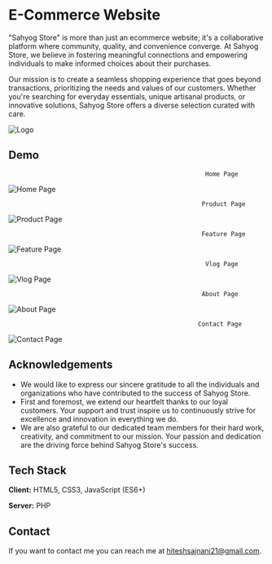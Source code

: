 
# E-Commerce Website

"Sahyog Store" is more than just an ecommerce website; it's a collaborative platform where community, quality, and convenience converge. At Sahyog Store, we believe in fostering meaningful connections and empowering individuals to make informed choices about their purchases.

Our mission is to create a seamless shopping experience that goes beyond transactions, prioritizing the needs and values of our customers. Whether you're searching for everyday essentials, unique artisanal products, or innovative solutions, Sahyog Store offers a diverse selection curated with care.


![Logo](https://i.postimg.cc/PfbqD4YS/logo-no-background.png)


## Demo
                                                          Home Page
![Home Page](https://i.postimg.cc/x8sDRc01/Home-Page.jpg)

                                                         Product Page
![Product Page](https://i.postimg.cc/jdCGTqxy/Product-Page.jpg)

                                                         Feature Page
![Feature Page](https://i.postimg.cc/x8XgwCvC/Feature-Page.jpg)

                                                          Vlog Page
![Vlog Page](https://i.postimg.cc/fy15DNCv/Vlog-Page.jpg)

                                                         About Page
![About Page](https://i.postimg.cc/gJnTWNdm/About-Page.jpg)

                                                        Contact Page
![Contact Page](https://i.postimg.cc/6przJFvd/Contact-Page.jpg)
## Acknowledgements

 - We would like to express our sincere gratitude to all the individuals and organizations who have contributed to the success of Sahyog Store.
 - First and foremost, we extend our heartfelt thanks to our loyal customers. Your support and trust inspire us to continuously strive for excellence and innovation in everything we do.
 - We are also grateful to our dedicated team members for their hard work, creativity, and commitment to our mission. Your passion and dedication are the driving force behind Sahyog Store's success.


## Tech Stack

**Client:** HTML5, CSS3, JavaScript (ES6+)

**Server:** PHP

## Contact

If you want to contact me you can reach me at hiteshsajnani21@gmail.com.
